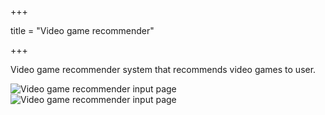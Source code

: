 +++

title = "Video game recommender"

+++

Video game recommender system that recommends video games to user.

![Video game recommender input page](/img/recommender_input.png)
![Video game recommender input page](/img/recommender_result.png)




